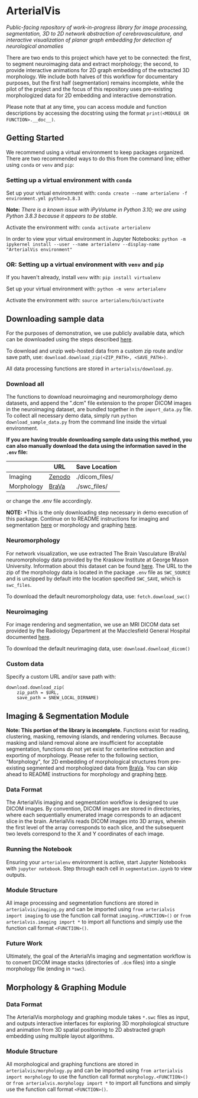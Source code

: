 # ArterialVis

*Public-facing repository of work-in-progress library for image processing, segmentation, 3D to 2D network abstraction of cerebrovasculature, and interactive visualization of planar graph embedding for detection of neurological anomalies*

There are two ends to this project which have yet to be connected: the first, to segment neuroimaging data and extract morphology; the second, to provide interactive animations for 2D graph embedding of the extracted 3D morphology. We include both halves of this workflow for documentary purposes, but the first half (segmentation) remains incomplete, while the pilot of the project and the focus of this repository uses pre-existing morphologized data for 2D embedding and interactive demonstration.

Please note that at any time, you can access module and function descriptions by accessing the docstring using the format
`print(<MODULE OR FUNCTION>.__doc__)`.

## Getting Started

We recommend using a virtual environment to keep packages organized. There are two recommended ways to do this from the command line; either using `conda` or `venv` and `pip`:

### Setting up a virtual environment with `conda`

Set up your virtual environment with:
`conda create --name arterialenv -f environment.yml python=3.8.3`

**Note:** *There is a known issue with iPyVolume in Python 3.10; we are using Python 3.8.3 because it appears to be stable.*

Activate the environment with:
`conda activate arterialenv`

In order to view your virtual environment in Jupyter Notebooks:
`python -m ipykernel install --user --name arterialenv --display-name "ArterialVis environment"`

### OR: Setting up a virtual environment with `venv` and `pip`

If you haven't already, install `venv` with:
`pip install virtualenv`

Set up your virtual environment with:
`python -m venv arterialenv`

Activate the environment with:
`source arterialenv/bin/activate`


## Downloading sample data

For the purposes of demonstration, we use publicly available data, which can be downloaded using the steps described [here](#demodown).

To download and unzip web-hosted data from a custom zip route and/or save path, use: `download.download_zip(<ZIP_PATH>, <SAVE_PATH>)`.

All data processing functions are stored in `arterialvis/download.py`.

### <a name="demodown"></a>Download all
The functions to download neuroimaging and neuromorphology demo datasets, and append the ".dcm" file extension to the proper DICOM images in the neuroimaging dataset, are bundled together in the `import_data.py` file. To collect all necessary demo data, simply run `python download_sample_data.py` from the command line inside the virtual environment.

**If you are having trouble downloading sample data using this method, you can also manually download the data using the information saved in the `.env` file:**

|            | URL | Save Location |
|------------|-----|---------------|
| Imaging    |   [Zenodo](https://zenodo.org/record/16956/files/DICOM.zip)  | ./dicom_files/   |
| Morphology |   [BraVa](http://cng.gmu.edu/brava/files/swc_files.zip)  | ./swc_files/     |

or change the .env file accordingly.

**NOTE:** *This is the only downloading step necessary in demo execution of this package. Continue on to README instructions for imaging and segmentation [here](#imaging) or morphology and graphing [here](#graphing).

### Neuromorphology
For network visualization, we use extracted The Brain Vasculature (BraVa) neuromorphology data provided by the Kraskow Institute at George Mason University. Information about this dataset can be found [here](http://cng.gmu.edu/brava/home.php). The URL to the zip of the morphology data is located in the package `.env` file as `SWC_SOURCE` and is unzipped by default into the location specified `SWC_SAVE`, which is `swc_files`.

To download the default neuromorphology data, use:
`fetch.download_swc()`

### Neuroimaging
For image rendering and segmentation, we use an MRI DICOM data set provided by the Radiology Department at the Macclesfield General Hospital documented [here](https://zenodo.org/record/16956).

To download the default neurimaging data, use:
`download.download_dicom()`

### Custom data
Specify a custom URL and/or save path with:
```
download.download_zip(
    zip_path = $URL,
    save_path = $NEW_LOCAL_DIRNAME)
```

## <a name="imaging"></a>Imaging & Segmentation Module

**Note: This portion of the library is incomplete.** Functions exist for reading, clustering, masking, removing islands, and rendering volumes. Because masking and island removal alone are insufficient for acceptable segmentation, functions do not yet exist for centerline extraction and exporting of morphology. Please refer to the following section, "Morphology", for 2D embedding of morphological structures from pre-existing segmented and morphologized data from [BraVa](http://cng.gmu.edu/brava/home.php). You can skip ahead to README instructions for morphology and graphing [here](#graphing).

### Data Format
The ArterialVis imaging and segmentation workflow is designed to use DICOM images. By convention, DICOM images are stored in directories, where each sequentially enumerated image corresponds to an adjacent slice in the brain. ArterialVis reads DICOM images into 3D arrays, wherein the first level of the array corresponds to each slice, and the subsequent two levels correspond to the X and Y coordinates of each image.

### Running the Notebook
Ensuring your `arterialenv` environment is active, start Jupyter Notebooks with `jupyter notebook`. Step through each cell in `segmentation.ipynb` to view outputs.

### Module Structure
All image processing and segmentation functions are stored in `arterialvis/imaging.py` and can be imported using `from arterialvis import imaging` to use the function call format `imaging.<FUNCTION>()` or `from arterialvis.imaging import *` to import all functions and simply use the function call format `<FUNCTION>()`.

### Future Work
Ultimately, the goal of the ArterialVis imaging and segmentation workflow is to convert DICOM image stacks (directories of `.dcm` files) into a single morphology file (ending in `*swc`).

## <a name="morphology"></a>Morphology & Graphing Module

### Data Format
The ArterialVis morphology and graphing module takes `*.swc` files as input, and outputs interactive interfaces for exploring 3D morphological structure and animation from 3D spatial positioning to 2D abstracted graph embedding using multiple layout algorithms.

### Module Structure
All morphological and graphing functions are stored in `arterialvis/morphology.py` and can be imported using `from arterialvis import morphology` to use the function call format `morphology.<FUNCTION>()` or `from arterialvis.morphology import *` to import all functions and simply use the function call format `<FUNCTION>()`.
